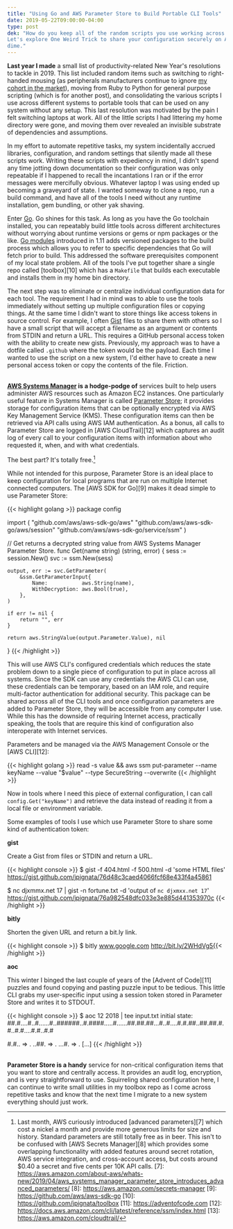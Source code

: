 ```yaml
---
title: "Using Go and AWS Parameter Store to Build Portable CLI Tools"
date: 2019-05-22T09:00:00-04:00
type: post
dek: "How do you keep all of the random scripts you use working across systems?
Let's explore One Weird Trick to share your configuration securely on AWS's
dime."
---
```


**Last year I made** a small list of productivity-related New Year's resolutions
to tackle in 2019. This list included random items such as switching to
right-handed mousing (as peripherals manufacturers continue to ignore [my cohort
in the market][0]), moving from Ruby to Python for general purpose scripting
(which is for another post), and consolidating the various scripts I use across
different systems to portable tools that can be used on any system without any
setup. This last resolution was motivated by the pain I felt switching laptops
at work. All of the little scripts I had littering my home directory were gone,
and moving them over revealed an invisible substrate of dependencies and
assumptions.

In my effort to automate repetitive tasks, my system incidentally accrued
libraries, configuration, and random settings that silently made all these
scripts work. Writing these scripts with expediency in mind, I didn't spend any
time jotting down documentation so their configuration was only repeatable if I
happened to recall the incantations I ran or if the error messages were
mercifully obvious. Whatever laptop I was using ended up becoming a graveyard of
state. I wanted someway to clone a repo, run a build command, and have all of
the tools I need without any runtime installation, gem bundling, or other yak
shaving.

Enter [Go][1]. Go shines for this task. As long as you have the Go toolchain
installed, you can repeatably build little tools across different architectures
without worrying about runtime versions or gems or npm packages or the like. [Go
modules][2] introduced in 1.11 adds versioned packages to the build process
which allows you to refer to specific dependencies that Go will fetch prior to
build. This addressed the software prerequisites component of my local state
problem. All of the tools I've put together share a single repo called
[toolbox][10] which has a `Makefile` that builds each executable and installs
them in my home bin directory.

The next step was to eliminate or centralize individual configuration data for
each tool. The requirement I had in mind was to able to use the tools
immediately without setting up multiple configuration files or copying things.
At the same time I didn't want to store things like access tokens in source
control. For example, I often [Gist][3] files to share them with others so I
have a small script that will accept a filename as an argument or contents from
STDIN and return a URL. This requires a GitHub personal access token with the
ability to create new gists. Previously, my approach was to have a dotfile
called `.github` where the token would be the payload. Each time I wanted to use
the script on a new system, I'd either have to create a new personal access
token or copy the contents of the file. Friction.

\
**[AWS Systems Manager][4] is a hodge-podge of** services built to help users
administer AWS resources such as Amazon EC2 instances. One particularly useful
feature in Systems Manager is called [Parameter Store][5]; it provides storage
for configuration items that can be optionally encrypted via AWS Key Management
Service (KMS). These configuration items can then be retrieved via API calls
using AWS IAM authentication. As a bonus, all calls to Parameter Store are
logged in [AWS CloudTrail][12] which captures an audit log of every call to your
configuration items with information about who requested it, when, and with what
credentials.

The best part? It's totally free.[^6]

While not intended for this purpose, Parameter Store is an ideal place to keep
configuration for local programs that are run on multiple Internet connected
computers. The [AWS SDK for Go][9] makes it dead simple to use Parameter Store:

{{< highlight golang >}}
package config

import (
	"github.com/aws/aws-sdk-go/aws"
	"github.com/aws/aws-sdk-go/aws/session"
	"github.com/aws/aws-sdk-go/service/ssm"
)

// Get returns a decrypted string value from AWS Systems Manager Parameter Store.
func Get(name string) (string, error) {
	sess := session.New()
	svc := ssm.New(sess)

	output, err := svc.GetParameter(
		&ssm.GetParameterInput{
			Name:           aws.String(name),
			WithDecryption: aws.Bool(true),
		},
	)

	if err != nil {
		return "", err
	}

	return aws.StringValue(output.Parameter.Value), nil
}
{{< /highlight >}}

This will use AWS CLI's configured credentials which reduces the state problem
down to a single piece of configuration to put in place across all systems.
Since the SDK can use any credentials the AWS CLI can use, these credentials can
be temporary, based on an IAM role, and require multi-factor authentication for
additional security. This package can be shared across all of the CLI tools and
once configuration parameters are added to Parameter Store, they will be
accessible from any computer I use. While this has the downside of requiring
Internet access, practically speaking, the tools that are require this kind of
configuration also interoperate with Internet services.

Parameters and be managed via the AWS Management Console or the [AWS CLI][12]:

{{< highlight golang >}}
read -s value && aws ssm put-parameter --name keyName --value "$value" --type SecureString --overwrite
{{< /highlight >}}

Now in tools where I need this piece of external configuration, I can call
`config.Get("keyName")` and retrieve the data instead of reading it from a local
file or environment variable.

Some examples of tools I use which use Parameter Store to share some kind of
authentication token:

**gist**

Create a Gist from files or STDIN and return a URL.
 
{{< highlight console >}}
$ gist -f 404.html -f 500.html -d 'some HTML files'
https://gist.github.com/jpignata/76d48c3caed4066fcf68e433f4a45861

$ nc djxmmx.net 17 | gist -n fortune.txt -d 'output of `nc djxmxx.net 17`'
https://gist.github.com/jpignata/76a982548dfc033e3e885d441353970c
{{< /highlight >}}

**bitly**

Shorten the given URL and return a bit.ly link.

{{< highlight console >}}
$ bitly www.google.com
http://bit.ly/2WHdVg5{{< /highlight >}}

**aoc**

This winter I binged the last couple of years of the [Advent of Code][11]
puzzles and found copying and pasting puzzle input to be tedious. This little
CLI grabs my user-specific input using a session token stored in Parameter
Store and writes it to STDOUT.

{{< highlight console >}}
$ aoc 12 2018 | tee input.txt
initial state: ##.#....#..#......#..######..#.####.....#......##.##.##...#..#....#.#.##..##.##.#.#..#.#....#.#..#.#

#.#.. => .
..##. => .
...#. => .
[...]
{{< /highlight >}}

\
**Parameter Store is a handy** service for non-critical configuration items that
you want to store and centrally access. It provides an audit log, encryption,
and is very straightforward to use. Squirreling shared configuration here, I can
continue to write small utilities in my toolbox repo as I come across repetitive
tasks and know that the next time I migrate to a new system everything should
just work.

[0]: https://simpsons.fandom.com/wiki/The_Leftorium
[1]: https://www.golang.org
[2]: https://github.com/golang/go/wiki/Modules
[3]: https://gist.github.com
[4]: https://aws.amazon.com/systems-manager/
[5]: https://docs.aws.amazon.com/systems-manager/latest/userguide/systems-manager-parameter-store.html
[^6]: Last month, AWS curiously introduced [advanced parameters][7] which cost a nickel a month and provide more generous limits for size and history. Standard parameters are still totally free as in beer. This isn't to be confused with [AWS Secrets Manager][8] which provides some overlapping functionality with added features around secret rotation, AWS service integration, and cross-account access, but costs around $0.40 a secret and five cents per 10K API calls.
[7]: https://aws.amazon.com/about-aws/whats-new/2019/04/aws_systems_manager_parameter_store_introduces_advanced_parameters/
[8]: https://aws.amazon.com/secrets-manager
[9]: https://github.com/aws/aws-sdk-go
[10]: https://github.com/jpignata/toolbox
[11]: https://adventofcode.com
[12]: https://docs.aws.amazon.com/cli/latest/reference/ssm/index.html
[13]: https://aws.amazon.com/cloudtrail/
